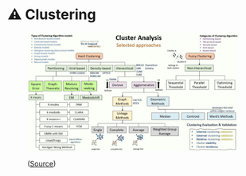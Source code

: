# ⚠ Clustering

<figure><img src="../.gitbook/assets/image (1) (1) (1) (1) (1).png" alt=""><figcaption><p>(<a href="https://www.linkedin.com/newsletters/the-ai-vanguard-7043488558778626048/">Source</a>)</p></figcaption></figure>

